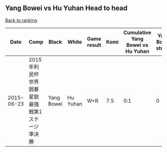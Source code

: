 ## Yang Bowei vs Hu Yuhan Head to head

[Back to ranking](../../index.md)




| **Date** | **Comp** | **Black** | **White** | **Game result** | **Komi** | **Cumulative Yang Bowei vs Hu Yuhan** | **Yang Bowei streak** | **Hu Yuhan streak** | 
| --- | --- | --- | --- | --- | --- | --- | --- | --- |
| 2015-06-23 | 2015年利民杯世界囲碁星鋭最強戦第1ステージ準決勝 | Yang Bowei | Hu Yuhan | W+R | 7.5 | 0:1 | 0 | 1 |




